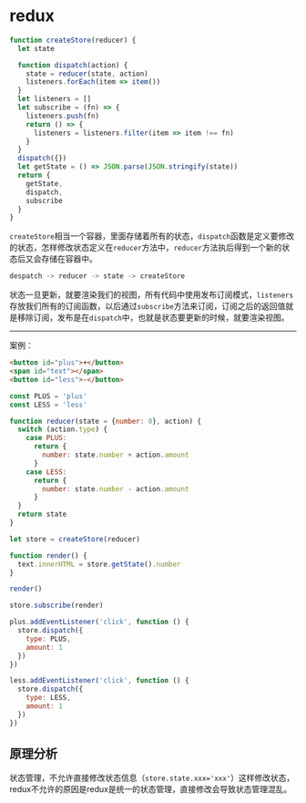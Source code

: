 # redux

```js
function createStore(reducer) {
  let state

  function dispatch(action) {
    state = reducer(state, action)
    listeners.forEach(item => item())
  }
  let listeners = []
  let subscribe = (fn) => {
    listeners.push(fn)
    return () => {
      listeners = listeners.filter(item => item !== fn)
    }
  }
  dispatch({})
  let getState = () => JSON.parse(JSON.stringify(state))
  return {
    getState,
    dispatch,
    subscribe
  }
}
```

`createStore`相当一个容器，里面存储着所有的状态，`dispatch`函数是定义要修改的状态，怎样修改状态定义在`reducer`方法中，`reducer`方法执后得到一个新的状态后又会存储在容器中。

```js
despatch -> reducer -> state -> createStore
```
状态一旦更新，就要渲染我们的视图，所有代码中使用发布订阅模式，`listeners`存放我们所有的订阅函数，以后通过`subscribe`方法来订阅，订阅之后的返回值就是移除订阅，发布是在`dispatch`中，也就是状态要更新的时候，就要渲染视图。

----------------------------------------------------
案例：
```html
<button id="plus">+</button>
<span id="text"></span>
<button id="less">-</button>
```

```js
const PLUS = 'plus'
const LESS = 'less'

function reducer(state = {number: 0}, action) {
  switch (action.type) {
    case PLUS:
      return {
        number: state.number + action.amount
      }
    case LESS:
      return {
        number: state.number - action.amount
      }
  }
  return state
}

let store = createStore(reducer)

function render() {
  text.innerHTML = store.getState().number
}

render()

store.subscribe(render)

plus.addEventListener('click', function () {
  store.dispatch({
    type: PLUS,
    amount: 1
  })
})

less.addEventListener('click', function () {
  store.dispatch({
    type: LESS,
    amount: 1
  })
})
```
## 原理分析

状态管理，不允许直接修改状态信息（`store.state.xxx='xxx'`）这样修改状态，redux不允许的原因是redux是统一的状态管理，直接修改会导致状态管理混乱。

